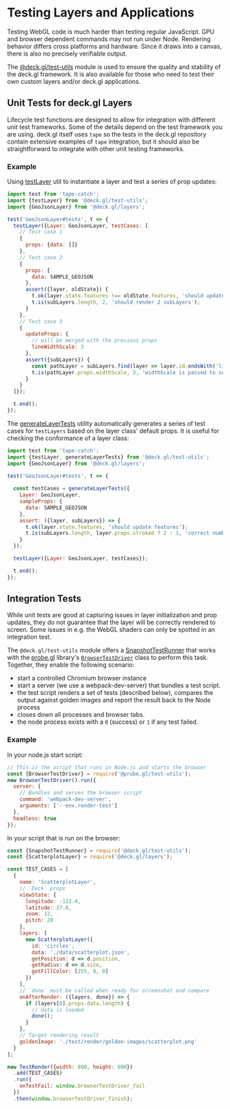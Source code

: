# Testing Layers and Applications

Testing WebGL code is much harder than testing regular JavaScript. GPU and browser dependent commands may not run under Node. Rendering behavior differs cross platforms and hardware. Since it draws into a canvas, there is also no precisely verifiable output.

The [@deck.gl/test-utils](/docs/api-reference/test-utils/overview.md) module is used to ensure the quality and stability of the deck.gl framework. It is also available for those who need to test their own custom layers and/or deck.gl applications.


## Unit Tests for deck.gl Layers

Lifecycle test functions are designed to allow for integration with different unit test frameworks. Some of the details depend on the test framework you are using. deck.gl itself uses `tape` so the tests in the deck.gl repository contain extensive examples of `tape` integration, but it should also be straightforward to integrate with other unit testing frameworks.

### Example

Using [testLayer](/docs/api-reference/test-utils/test-layer.md) util to instantiate a layer and test a series of prop updates:

```js
import test from 'tape-catch';
import {testLayer} from '@deck.gl/test-utils';
import {GeoJsonLayer} from '@deck.gl/layers';

test('GeoJsonLayer#tests', t => {
  testLayer({Layer: GeoJsonLayer, testCases: [
    // Test case 1
    {
      props: {data: []}
    },
    // Test case 2
    {
      props: {
        data: SAMPLE_GEOJSON
      },
      assert({layer, oldState}) {
        t.ok(layer.state.features !== oldState.features, 'should update features');
        t.is(subLayers.length, 2, 'should render 2 subLayers');
      }
    },
    // Test case 3
    {
      updateProps: {
        // will be merged with the previous props
        lineWidthScale: 3
      },
      assert({subLayers}) {
        const pathLayer = subLayers.find(layer => layer.id.endsWith('linestrings'));
        t.is(pathLayer.props.widthScale, 3, 'widthScale is passed to sub layer');
      }
    }
  ]});

  t.end();
});
```

The [generateLayerTests](/docs/api-reference/test-utils/generate-layer-tests.md) utility automatically generates a series of test cases for `testLayers` based on the layer class' default props. It is useful for checking the conformance of a layer class:

```js
import test from 'tape-catch';
import {testLayer, generateLayerTests} from '@deck.gl/test-utils';
import {GeoJsonLayer} from '@deck.gl/layers';

test('GeoJsonLayer#tests', t => {
  
  const testCases = generateLayerTests({
    Layer: GeoJsonLayer,
    sampleProps: {
      data: SAMPLE_GEOJSON
    },
    assert: ({layer, subLayers}) => {
      t.ok(layer.state.features, 'should update features');
      t.is(subLayers.length, layer.props.stroked ? 2 : 1, 'correct number of sublayers');
    }
  });

  testLayer({Layer: GeoJsonLayer, testCases});

  t.end();
});
```


## Integration Tests

While unit tests are good at capturing issues in layer initialization and prop updates, they do not guarantee that the layer will be correctly rendered to screen. Some issues in e.g. the WebGL shaders can only be spotted in an integration test.

The `@deck.gl/test-utils` module offers a [SnapshotTestRunner](/docs/api-reference/test-utils/snapshot-test-runner.md) that works with the [probe.gl](https://uber-web.github.io/probe.gl) library's [`BrowserTestDriver`](https://uber-web.github.io/probe.gl/docs/api-reference/test-utils/browser-test-driver) class to perform this task. Together, they enable the following scenario:

* start a controlled Chromium browser instance
* start a server (we use a webpack-dev-server) that bundles a test script.
* the test script renders a set of tests (described below), compares the output against golden images and report the result back to the Node process
* closes down all processes and browser tabs.
* the node process exists with a `0` (success) or `1` if any test failed.

### Example

In your node.js start script:

```js
// This is the script that runs in Node.js and starts the browser
const {BrowserTestDriver} = require('@probe.gl/test-utils');
new BrowserTestDriver().run({
  server: {
    // Bundles and serves the browser script
    command: 'webpack-dev-server',
    arguments: ['--env.render-test']
  },
  headless: true
});
```

In your script that is run on the browser:

```js
const {SnapshotTestRunner} = require('@deck.gl/test-utils');
const {ScatterplotLayer} = require('@deck.gl/layers');

const TEST_CASES = [
  {
    name: 'ScatterplotLayer',
    // `Deck` props
    viewState: {
      longitude: -122.4,
      latitude: 37.8,
      zoom: 12,
      pitch: 20
    },
    layers: [
      new ScatterplotLayer({
        id: 'circles',
        data: './data/scatterplot.json',
        getPosition: d => d.position,
        getRadius: d => d.size,
        getFillColor: [255, 0, 0]
      })
    ],
    // `done` must be called when ready for screenshot and compare
    onAfterRender: ({layers, done}) => {
      if (layers[0].props.data.length) {
        // data is loaded
        done();
      }
    },
    // Target rendering result
    goldenImage: './test/render/golden-images/scatterplot.png'
  }
];

new TestRender({width: 800, height: 600})
  .add(TEST_CASES)
  .run({
    onTestFail: window.browserTestDriver_fail
  })
  .then(window.browserTestDriver_finish);
```
